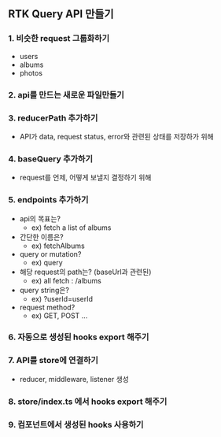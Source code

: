 ## RTK Query API 만들기
### 1. 비슷한 request 그룹화하기
- users
- albums
- photos
### 2. api를 만드는 새로운 파일만들기
### 3. reducerPath 추가하기
- API가 data, request status, error와 관련된 상태를 저장하가 위해
### 4. baseQuery 추가하기
- request를 언제, 어떻게 보낼지 결정하기 위해
### 5. endpoints 추가하기
- api의 목표는?
  - ex) fetch a list of albums
- 간단한 이름은?
  - ex) fetchAlbums
- query or mutation?
  - ex) query
- 해당 request의 path는? (baseUrl과 관련된)
  - ex) all fetch : /albums
- query string은?
  - ex) ?userId=userId
- request method?
  - ex) GET, POST ...
### 6. 자동으로 생성된 hooks export 해주기
### 7. API를 store에 연결하기
- reducer, middleware, listener 생성
### 8. store/index.ts 에서 hooks export 해주기
### 9. 컴포넌트에서 생성된 hooks 사용하기
